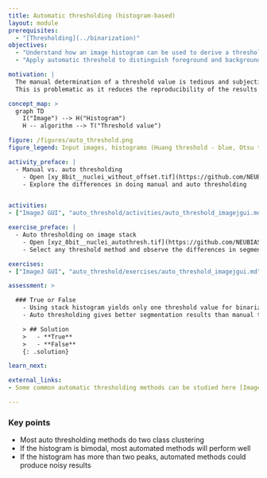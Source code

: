```yaml
---
title: Automatic thresholding (histogram-based)
layout: module
prerequisites:
  - "[Thresholding](../binarization)"
objectives:
  - "Understand how an image histogram can be used to derive a threshold"
  - "Apply automatic threshold to distinguish foreground and background pixels"

motivation: |
  The manual determination of a threshold value is tedious and subjective.
  This is problematic as it reduces the reproducibility of the results and may preclude determining threshold values for many different images as the dataset becomes large. It is therefore important to know about reproducible mathematical approaches to automatically determine threshold values for image segmentation.

concept_map: >
  graph TD
    I("Image") --> H("Histogram")
    H -- algorithm --> T("Threshold value")

figure: /figures/auto_threshold.png
figure_legend: Input images, histograms (Huang threshold - blue, Otsu threshold - orange),  binary images (Huang), binary images (Otsu).

activity_preface: |
  - Manual vs. auto thresholding
    - Open [xy_8bit__nuclei_without_offset.tif](https://github.com/NEUBIAS/training-resources/raw/master/image_data/xy_8bit__nuclei_without_offset.tif) and [xy_8bit__nuclei_with_offset.tif](https://github.com/NEUBIAS/training-resources/raw/master/image_data/xy_8bit__nuclei_with_offset.tif)
    - Explore the differences in doing manual and auto thresholding


activities:
- ["ImageJ GUI", "auto_threshold/activities/auto_threshold_imagejgui.md", "markdown"]

exercise_preface: |
  - Auto thresholding on image stack
    - Open [xyz_8bit__nuclei_autothresh.tif](https://github.com/NEUBIAS/training-resources/raw/master/image_data/xyz_8bit__nuclei_autothresh.tif)
    - Select any threshold method and observe the differences in segmentation when you use the histogram computed from all images in 3D stack      

exercises:
- ["ImageJ GUI", "auto_threshold/exercises/auto_threshold_imagejgui.md", "markdown"]

assessment: >

  ### True or False
    - Using stack histogram yields only one threshold value for binarization when applying auto thresholding
    - Auto thresholding gives better segmentation results than manual thresholding in the presence of noise

    > ## Solution
    >   - **True**
    >   - **False**
    {: .solution}

learn_next:

external_links:
- Some common automatic thresholding methods can be studied here [Imagej.net Auto-threshold](https://imagej.net/plugins/auto-threshold)

---
```


### Key points
- Most auto thresholding methods do two class clustering
- If the histogram is bimodal, most automated methods will perform well
- If the histogram has more than two peaks, automated methods could produce noisy results
